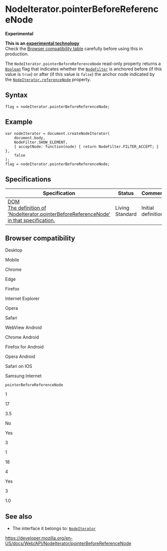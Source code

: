 # NodeIterator.pointerBeforeReferenceNode

**Experimental**

**This is an [experimental technology](https://developer.mozilla.org/en-US/docs/MDN/Guidelines/Conventions_definitions#experimental)**  
Check the [Browser compatibility table](#browser_compatibility) carefully before using this in production.

The `NodeIterator.pointerBeforeReferenceNode` read-only property returns a [`Boolean`](https://developer.mozilla.org/en-US/docs/Web/JavaScript/Reference/Global_Objects/Boolean) flag that indicates whether the [`NodeFilter`](../nodefilter) is anchored before (if this value is `true`) or after (if this value is `false`) the anchor node indicated by the [`NodeIterator.referenceNode`](referencenode) property.

## Syntax

    flag = nodeIterator.pointerBeforeReferenceNode;

## Example

    var nodeIterator = document.createNodeIterator(
        document.body,
        NodeFilter.SHOW_ELEMENT,
        { acceptNode: function(node) { return NodeFilter.FILTER_ACCEPT; } },
        false
    );
    flag = nodeIterator.pointerBeforeReferenceNode;

## Specifications

<table><thead><tr class="header"><th>Specification</th><th>Status</th><th>Comment</th></tr></thead><tbody><tr class="odd"><td><a href="https://dom.spec.whatwg.org/#dom-nodeiterator-pointerbeforereferencenode">DOM<br />
<span class="small">The definition of 'NodeIterator.pointerBeforeReferenceNode' in that specification.</span></a></td><td><span class="spec-living">Living Standard</span></td><td>Initial definition.</td></tr></tbody></table>

## Browser compatibility

Desktop

Mobile

Chrome

Edge

Firefox

Internet Explorer

Opera

Safari

WebView Android

Chrome Android

Firefox for Android

Opera Android

Safari on IOS

Samsung Internet

`pointerBeforeReferenceNode`

1

17

3.5

No

Yes

3

1

18

4

Yes

3

1.0

## See also

- The interface it belongs to: [`NodeIterator`](../nodeiterator)

<a href="https://developer.mozilla.org/en-US/docs/Web/API/NodeIterator/pointerBeforeReferenceNode" class="_attribution-link">https://developer.mozilla.org/en-US/docs/Web/API/NodeIterator/pointerBeforeReferenceNode</a>
